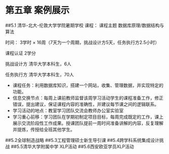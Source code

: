 # 第五章 案例展示
##5.1 清华-北大-伦敦大学学院暑期学校
课程： 课程主题 数据库原理/数据结构与算法

时间： 3学时 × 16周（7天为一个周期，挑战设计方5天，任务执行方2.5小时）

课程认证 2学分

挑战设计方 清华大学本科生，6人

任务执行方 清华大学本科生，70人

- 课程任务：利用数据库知识，搭建一个网站，收集、管理数据，并实现特定的功能。
- 信息交换节点：每周上课前教师监督该周学习活动学生的课程准备工作，修正错误，提出建议，保证课程内容的准确性，并建议每节课之间的逻辑联系。
- 学习活动的地点：教室学习团队交流会教师办公室实验室
- 学习重心前移：学习团队在学期初制定项目目标，每周完成既定的工作，课上展示交流阶段性工作成果。授课团队提前一周时间准备讲解的内容，反复理解并提炼，传授给全班其他学生。

##5.2全球制造战略
##5.3工程管理硕士新生导引课
##5.4跨学科系统集成设计挑战
##5.5清华大学附属中学 XLP活动
##5.6西安欧亚学员XLP活动


